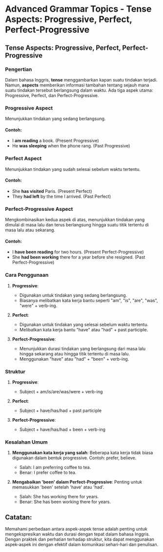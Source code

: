 # Advanced Grammar Topics - Tense Aspects: Progressive, Perfect, Perfect-Progressive

## Tense Aspects: Progressive, Perfect, Perfect-Progressive

### Pengertian

Dalam bahasa Inggris, **tense** menggambarkan kapan suatu tindakan terjadi. Namun, **aspects** memberikan informasi tambahan tentang sejauh mana suatu tindakan tersebut berlangsung dalam waktu. Ada tiga aspek utama: Progressive, Perfect, dan Perfect-Progressive.

### Progressive Aspect

Menunjukkan tindakan yang sedang berlangsung.

#### Contoh:
- I **am reading** a book. (Present Progressive)
- He **was sleeping** when the phone rang. (Past Progressive)

### Perfect Aspect

Menunjukkan tindakan yang sudah selesai sebelum waktu tertentu.

#### Contoh:
- She **has visited** Paris. (Present Perfect)
- They **had left** by the time I arrived. (Past Perfect)

### Perfect-Progressive Aspect

Mengkombinasikan kedua aspek di atas, menunjukkan tindakan yang dimulai di masa lalu dan terus berlangsung hingga suatu titik tertentu di masa lalu atau sekarang.

#### Contoh:
- I **have been reading** for two hours. (Present Perfect-Progressive)
- She **had been working** there for a year before she resigned. (Past Perfect-Progressive)

### Cara Penggunaan

1. **Progressive**:
   - Digunakan untuk tindakan yang sedang berlangsung.
   - Biasanya melibatkan kata kerja bantu seperti "am", "is", "are", "was", "were" + verb-ing.

2. **Perfect**:
   - Digunakan untuk tindakan yang selesai sebelum waktu tertentu.
   - Melibatkan kata kerja bantu "have" atau "had" + past participle.

3. **Perfect-Progressive**:
   - Menunjukkan durasi tindakan yang berlangsung dari masa lalu hingga sekarang atau hingga titik tertentu di masa lalu.
   - Menggunakan "have" atau "had" + "been" + verb-ing.

### Struktur

1. **Progressive**:
   - Subject + am/is/are/was/were + verb-ing

2. **Perfect**:
   - Subject + have/has/had + past participle

3. **Perfect-Progressive**:
   - Subject + have/has/had + been + verb-ing

### Kesalahan Umum

1. **Menggunakan kata kerja yang salah**: Beberapa kata kerja tidak biasa digunakan dalam bentuk progressive. Contoh: prefer, believe.
   - Salah: I am preferring coffee to tea.
   - Benar: I prefer coffee to tea.

2. **Mengabaikan 'been' dalam Perfect-Progressive**: Penting untuk memasukkan 'been' setelah 'have' atau 'had'.
   - Salah: She has working there for years.
   - Benar: She has been working there for years.

## Catatan:

Memahami perbedaan antara aspek-aspek tense adalah penting untuk mengekspresikan waktu dan durasi dengan tepat dalam bahasa Inggris. Dengan praktek dan perhatian terhadap struktur, kita dapat menggunakan aspek-aspek ini dengan efektif dalam komunikasi sehari-hari dan penulisan.
